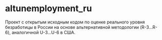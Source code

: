 # altunemployment_ru
Проект с открытым исходным кодом по оценке реального уровня безработицы в России на основе альтернативной методологии (R-3...R-6), аналогичной U-3...U-6 в США.
